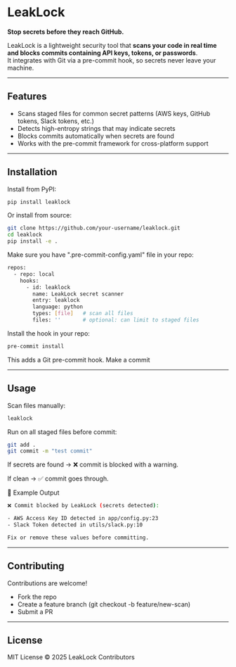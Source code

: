 # LeakLock
**Stop secrets before they reach GitHub.**

LeakLock is a lightweight security tool that **scans your code in real time and blocks commits containing API keys, tokens, or passwords**.  
It integrates with Git via a pre-commit hook, so secrets never leave your machine.

---

## Features
- Scans staged files for common secret patterns (AWS keys, GitHub tokens, Slack tokens, etc.)
- Detects high-entropy strings that may indicate secrets
- Blocks commits automatically when secrets are found
- Works with the pre-commit framework for cross-platform support

---

## Installation
Install from PyPI:

```bash
pip install leaklock
```

Or install from source:

```bash
git clone https://github.com/your-username/leaklock.git
cd leaklock
pip install -e .
```
Make sure you have ".pre-commit-config.yaml" file in your repo:
```bash
repos:
  - repo: local
    hooks:
      - id: leaklock
        name: LeakLock secret scanner
        entry: leaklock
        language: python
        types: [file]   # scan all files
        files: ''       # optional: can limit to staged files
```
Install the hook in your repo:

```bash
pre-commit install
```

This adds a Git pre-commit hook.
Make a commit

---

## Usage
Scan files manually:
```bash
leaklock
```

Run on all staged files before commit:
```bash
git add .
git commit -m "test commit"
```
If secrets are found → ❌ commit is blocked with a warning.

If clean → ✅ commit goes through.

🔑 Example Output
```bash
❌ Commit blocked by LeakLock (secrets detected):

- AWS Access Key ID detected in app/config.py:23
- Slack Token detected in utils/slack.py:10

Fix or remove these values before committing.
```

---

## Contributing
Contributions are welcome!
- Fork the repo
- Create a feature branch (git checkout -b feature/new-scan)
- Submit a PR

---

## License
MIT License © 2025 LeakLock Contributors